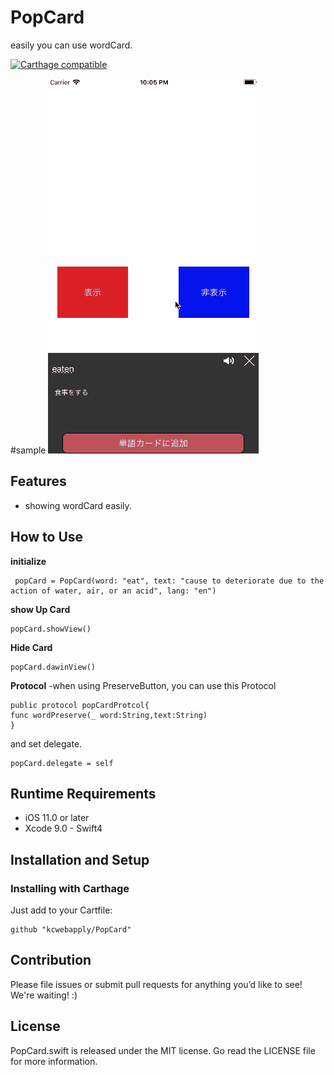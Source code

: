 # PopCard
easily you can use wordCard.

[![Carthage compatible](https://img.shields.io/badge/Carthage-compatible-4BC51D.svg?style=flat)](https://github.com/Carthage/Carthage)

#sample
![Sample](sample.gif)
## Features

- showing wordCard easily.

## How to Use

**initialize**

```
 popCard = PopCard(word: "eat", text: "cause to deteriorate due to the action of water, air, or an acid", lang: "en")
```

**show Up Card**

```
popCard.showView()
```

**Hide  Card**
```
popCard.dawinView()
```

**Protocol**
-when using PreserveButton, you can use this Protocol
```
public protocol popCardProtcol{
func wordPreserve(_ word:String,text:String)
}
```

and set delegate.

```
popCard.delegate = self
```


## Runtime Requirements

- iOS 11.0 or later
- Xcode 9.0 - Swift4

## Installation and Setup
### Installing with Carthage
Just add to your Cartfile:

```ogdl
github "kcwebapply/PopCard"
```
## Contribution

Please file issues or submit pull requests for anything you’d like to see! We're waiting! :)

## License
PopCard.swift is released under the MIT license. Go read the LICENSE file for more information.

